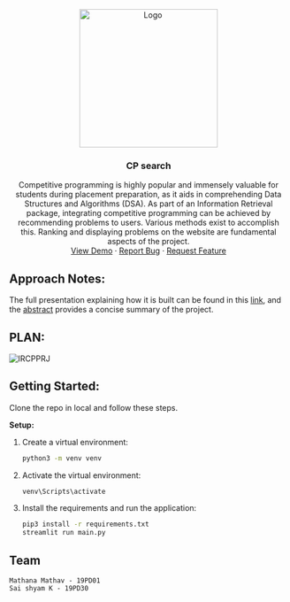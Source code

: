 <div align="center">
  <a href="https://github.com/drMy5tery/Trust-Me-Bro">
    <img src="https://cdn.iconscout.com/icon/free/png-256/free-leetcode-3445700-2878632.png" alt="Logo" width="250" height="250">
  </a>

<h3 align="center">CP search</h3>

  <p align="center">
     Competitive programming is highly popular and immensely valuable for students during placement preparation, as it aids in comprehending Data Structures and Algorithms (DSA). As part of an Information Retrieval package, integrating competitive programming can be achieved by recommending problems to users. Various methods exist to accomplish this. Ranking and displaying problems on the website are fundamental aspects of the project.
    <br />
    <a href="https://cp-ir-prj.streamlit.app/">View Demo</a>
    ·
    <a href="https://github.com/mathanamathav/CP-IR-prj/issues">Report Bug</a>
    ·
    <a href="https://github.com/mathanamathav/CP-IR-prj/issues">Request Feature</a>
  </p>
</div>

## Approach Notes:

The full presentation explaining how it is built can be found in this [link](https://www.canva.com/design/DAFy513tAFY/I5RSQgjy1bkWyudouB1mkg/edit?utm_content=DAFy513tAFY&utm_campaign=designshare&utm_medium=link2&utm_source=sharebutton), and the [abstract](https://docs.google.com/document/d/1exaPVP8jJ7QVPZKTdStbUIaLkJ2OobirSh3ZxnD5qKA/edit?usp=sharing) provides a concise summary of the project.
## PLAN:

![IRCPPRJ](https://github.com/mathanamathav/CP-IR-prj/assets/62739618/c12e818d-a6b5-42d6-a8fd-ce25fcb512d0)

## Getting Started:

Clone the repo in local and follow these steps.

**Setup:**

1. Create a virtual environment:
   ```sh
   python3 -m venv venv
   ```

2. Activate the virtual environment:
   ```sh
   venv\Scripts\activate
   ```

3. Install the requirements and run the application:
   ```sh
   pip3 install -r requirements.txt
   streamlit run main.py
   ```

## Team 

```
Mathana Mathav - 19PD01
Sai shyam K - 19PD30
```
